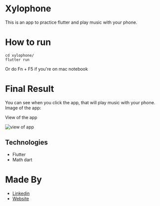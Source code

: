 # Xylophone

This is an app to practice flutter and play music with your phone.

# How to run

```shell
cd xylophone/
flutter run

```

Or do Fn + F5 if you're on mac notebook

# Final Result

You can see when you click the app, that will play music with your phone. Image of the app:

View of the app

![view of app](images/app-video.gif)

## Technologies

- Flutter
- Math dart

# Made By

- [Linkedin](https://br.linkedin.com/in/larissa-varj%C3%A3o-152932b8)
- [Website](http://larissavarjao.com/)

